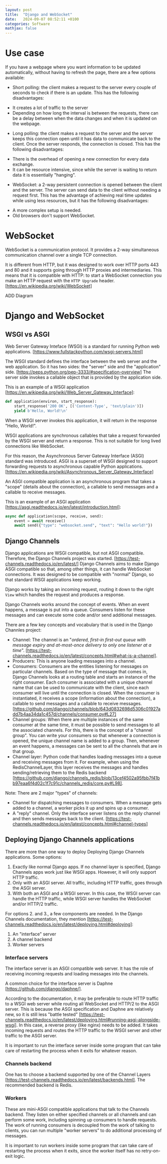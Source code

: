 ```yaml
---
layout: post
title:  "Django and WebSocket"
date:   2024-09-07 08:52:11 +0100
categories: Software
mathjax: false
---
```


# Use case

If you have a webpage where you want information to be updated automatically, without having to refresh the page, there are a few options available:

* Short polling: the client makes a request to the server every couple of seconds to check if there is an update. This has the following disadvantages:

- It creates a lot of traffic to the server
- Depending on how long the interval is between the requests, there can be a delay between when the data changes and when it is updated on the webpage.

* Long polling: the client makes a request to the server and the server keeps this connection open until it has data to communicate back to the client. Once the server responds, the connection is closed. This has the following disadvantages:

- There is the overhead of opening a new connection for every data exchange.
- It can be resource intensive, since while the server is waiting to return data it is essentially "hanging".

* WebSocket: a 2-way persistent connection is opened between the client and the server. The server can send data to the client without needing a request first. This has the advantage of achieving real time updates while using less resources, but it has the following disadvantages:

- A more complex setup is needed.
- Old browsers don't support WebSocket.

# WebSocket

WebSocket is a communication protocol. It provides a 2-way simultaneous communication channel over a single TCP connection.

It is different from HTTP, but it was designed to work over HTTP ports 443 and 80 and it supports going through HTTP proxies and intermediaries. This means that it is compatible with HTTP: to start a WebSocket connection you make an HTTP request with the `HTTP Upgrade` header. [https://en.wikipedia.org/wiki/WebSocket]

ADD Diagram

# Django and WebSocket

## WSGI vs ASGI

Web Server Gateway Inteface (WSGI) is a standard for running Python web applications. [https://www.fullstackpython.com/wsgi-servers.html] 

The WSGI standard defines the interface between the web server and the web application. So it has two sides: the "server" side and the "application" side. [https://peps.python.org/pep-3333/#specification-overview] The server side invokes a callable object that is provided by the application side. 

This is an example of a WSGI application [https://en.wikipedia.org/wiki/Web_Server_Gateway_Interface]:

```python
def application(environ, start_response):
    start_response('200 OK', [('Content-Type', 'text/plain')])
    yield b'Hello, World!\n'
```

When a WSGI server invokes this application, it will return in the response "Hello, World!".

WSGI applications are synchronous callables that take a request forwarded by the WSGI server and return a response.
This is not suitable for long lived connections like WebSocket.

For this reason, the Asynchronous Server Gateway Interface (ASGI) standard was introduced. ASGI is a superset of WSGI designed to support forwarding requests to asynchronous capable Python applications. [https://en.wikipedia.org/wiki/Asynchronous_Server_Gateway_Interface]

An ASGI compatible application is an asynchronous program that takes a "scope" (details about the connection), a callable to send messages and a callable to receive messages.

This is an example of an ASGI application [https://asgi.readthedocs.io/en/latest/introduction.html]:

```python 
async def application(scope, receive, send):
    event = await receive()
    await send({"type": "websocket.send", "text": "Hello world!"})
```


## Django Channels

Django applications are WSGI compatible, but not ASGI compatible. Therefore, the Django Channels project was started. [https://test-channels.readthedocs.io/en/latest/] Django Channels aims to make Django ASGI compatible so that, among other things, it can handle WebSocket connections. It was designed to be compatible with "normal" Django, so that standard WSGI applications keep working.

Django works by taking an incoming request, routing it down to the right `View` which handles the request and produces a response.

Django Channels works around the concept of events. When an event happens, a message is put into a queue. Consumers listen for these messages and can execute some code and/or send additional messages.

There are a few key concepts and vocabulary that is used in the Django Channles project:

- Channel: The channel is an "_ordered, first-in first-out queue with message expiry and at-most-once delivery to only one listener at a time_". [https://test-channels.readthedocs.io/en/latest/concepts.html#what-is-a-channel]. 
- Producers: This is anyone loading messages into a channel.
- Consumers: Consumers are the entities listening for messages on particular channels. Based on the type of message that comes in, Django Channels looks at a routing table and starts an instance of the right consumer. Each consumer is associated with a unique channel name that can be used to communicate with the client, since each consumer will live until the connection is closed. When the consumer is instantiated, it receives a scope (information about the connection), a callable to send messages and a callable to receive messages. [https://github.com/django/channels/blob/643d0832698d5306c01927add7b4aa34da1c457d/channels/consumer.py#L27]
- Channel groups: When there are multiple instances of the same consumer at the same time, it must be possible to send messages to all the associated channels. For this, there is the concept of a "channel group". You can write your consumers so that whenever a connection is opened, the unique channel name is added to a group. Then, whenever an event happens, a messages can be sent to all the channels that are in that group.
- Channel layer: Python code that handles loading messages into a queue and receiving messages from it. For example, when using the RedisChannelLayer, this layer receives the messages and handles sending/retrieving them to the Redis backend [https://github.com/django/channels_redis/blob/13cef4502a95fbb7f41bb97eaa6f4d02c1f7c91c/channels_redis/core.py#L98].

Note:
There are 2 major "types" of channels:
- Channel for dispatching messages to consumers. When a message gets added to a channel, a worker picks it up and spins up a consumer. 
- A "reply" channel. Only the interface server listens on the reply channel and then sends messages back to the client. [https://test-channels.readthedocs.io/en/latest/concepts.html#channel-types]

## Deploying Django Channels applications

There are more than one way to deploy Deploying Django Channels applications. Some options:

1. Exactly like normal Django apps. If no channel layer is specified, Django Channels apps work just like WSGI apps. However, it will only support HTTP traffic.
2. Only with an ASGI server. All traffic, including HTTP traffic, goes through the ASGI server.
3. With both an ASGI and a WSGI server. In this case, the WSGI server can handle the HTTP traffic, while WSGI server handles the WebSocket and/or HTTP/2 traffic.

For options 2. and 3., a few components are needed. In the Django Channels documentation, they mention [https://test-channels.readthedocs.io/en/latest/deploying.html#deploying]:

1. An "interface" server
2. A channel backend
3. Worker servers

### Interface servers

The interface server is an ASGI compatible web server. It has the role of receiving incoming requests and loading messages into the channels.

A common choice for the interface server is Daphne [https://github.com/django/daphne/].

According to the documentation, it may be preferable to route HTTP traffic to a WSGI web server while routing all WebSocket and HTTP/2 to the ASGI server. This is because the ASGI specification and Daphne are relatively new, so it is still less "battle tested" [https://test-channels.readthedocs.io/en/latest/deploying.html#running-asgi-alongside-wsgi]. In this case, a reverse proxy (like nginx) needs to be added. It takes incoming requests and routes the HTTP traffic to the WSGI server and other traffic to the ASGI server.

It is important to run the interface server inside some program that can take care of restarting the process when it exits for whatever reason.

### Channels backend

One has to choose a backend supported by one of the Channel Layers [https://test-channels.readthedocs.io/en/latest/backends.html]. The recommended backend is Redis. 

### Workers

These are mini-ASGI compatible applications that talk to the Channels backend. They listen on either specified channels or all channels and can perform some work, including spinning up consumers to handle requests. The work of running consumers is decoupled from the work of talking to clients, you can run  multiple "worker servers” to do additional processing of messages.

It is important to run workers inside some program that can take care of restarting the process when it exits, since the worker itself has no retry-on-exit logic.

